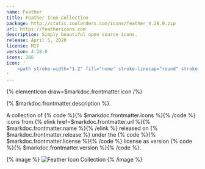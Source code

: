 ```yaml
---
name: Feather
title: Feather Icon Collection
package: http://static.zoolanders.com/icons/feather_4.28.0.zip
url: https://feathericons.com
description: Simply beautiful open source icons.
release: April 5, 2020
license: MIT
version: 4.28.0
icons: 286
icon: '
    <path stroke-width="1.2" fill="none" stroke-linecap="round" stroke-linejoin="round" d="M25.148 15.3a7.395 7.395 0 002.165-5.227c0-4.055-3.337-7.392-7.392-7.392-1.96 0-3.842.78-5.228 2.165l-8.312 8.312v10.467h10.467l8.3-8.324zM19.927 10.08L2.687 27.32M21.774 18.7H11.307"/>
'
---
```


{% elementIcon draw=$markdoc.frontmatter.icon /%}

{% $markdoc.frontmatter.description %}.

A collection of {% code %}{% $markdoc.frontmatter.icons %}{% /code %} icons from {% elink href=$markdoc.frontmatter.url %}{% $markdoc.frontmatter.name %}{% /elink %} released on {% $markdoc.frontmatter.release %} under the {% code %}{% $markdoc.frontmatter.license %}{% /code %} license as version {% code %}{% $markdoc.frontmatter.version %}{% /code %}.

{% image %}
![Feather Icon Collection](/assets/ytp/icons/collection-feather.webp)
{% /image %}
